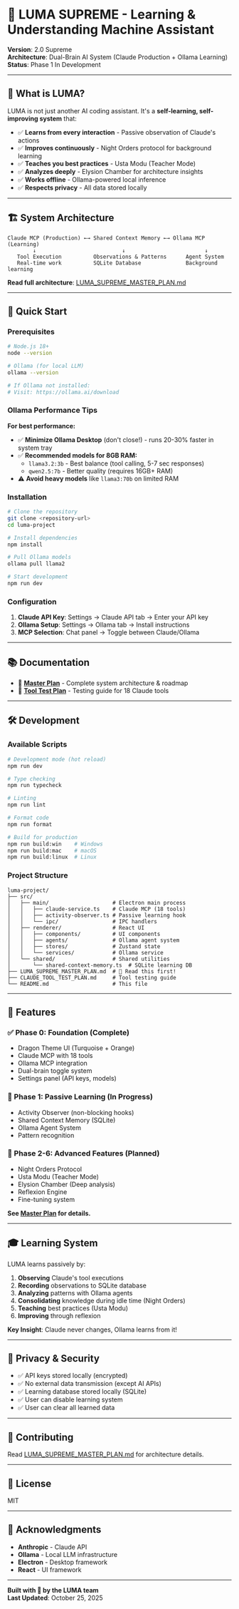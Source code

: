 # 🌟 LUMA SUPREME - Learning & Understanding Machine Assistant

**Version**: 2.0 Supreme  
**Architecture**: Dual-Brain AI System (Claude Production + Ollama Learning)  
**Status**: Phase 1 In Development

---

## 🎯 **What is LUMA?**

LUMA is not just another AI coding assistant. It's a **self-learning, self-improving system** that:

- ✅ **Learns from every interaction** - Passive observation of Claude's actions
- ✅ **Improves continuously** - Night Orders protocol for background learning
- ✅ **Teaches you best practices** - Usta Modu (Teacher Mode)
- ✅ **Analyzes deeply** - Elysion Chamber for architecture insights
- ✅ **Works offline** - Ollama-powered local inference
- ✅ **Respects privacy** - All data stored locally

---

## 🏗️ **System Architecture**

```
Claude MCP (Production) ←→ Shared Context Memory ←→ Ollama MCP (Learning)
        ↓                           ↓                         ↓
   Tool Execution          Observations & Patterns      Agent System
   Real-time work          SQLite Database              Background learning
```

**Read full architecture**: [LUMA_SUPREME_MASTER_PLAN.md](./LUMA_SUPREME_MASTER_PLAN.md)

---

## 🚀 **Quick Start**

### **Prerequisites**

```bash
# Node.js 18+
node --version

# Ollama (for local LLM)
ollama --version

# If Ollama not installed:
# Visit: https://ollama.ai/download
```

### **Ollama Performance Tips**

**For best performance:**

- ✅ **Minimize Ollama Desktop** (don't close!) - runs 20-30% faster in system tray
- ✅ **Recommended models for 8GB RAM:**
  - `llama3.2:3b` - Best balance (tool calling, 5-7 sec responses)
  - `qwen2.5:7b` - Better quality (requires 16GB+ RAM)
- ⚠️ **Avoid heavy models** like `llama3:70b` on limited RAM

### **Installation**

```bash
# Clone the repository
git clone <repository-url>
cd luma-project

# Install dependencies
npm install

# Pull Ollama models
ollama pull llama2

# Start development
npm run dev
```

### **Configuration**

1. **Claude API Key**: Settings → Claude API tab → Enter your API key
2. **Ollama Setup**: Settings → Ollama tab → Install instructions
3. **MCP Selection**: Chat panel → Toggle between Claude/Ollama

---

## 📚 **Documentation**

- 📖 **[Master Plan](./LUMA_SUPREME_MASTER_PLAN.md)** - Complete system architecture & roadmap
- 🧪 **[Tool Test Plan](./CLAUDE_TOOL_TEST_PLAN.md)** - Testing guide for 18 Claude tools

---

## 🛠️ **Development**

### **Available Scripts**

```bash
# Development mode (hot reload)
npm run dev

# Type checking
npm run typecheck

# Linting
npm run lint

# Format code
npm run format

# Build for production
npm run build:win    # Windows
npm run build:mac    # macOS
npm run build:linux  # Linux
```

### **Project Structure**

```
luma-project/
├── src/
│   ├── main/                    # Electron main process
│   │   ├── claude-service.ts    # Claude MCP (18 tools)
│   │   ├── activity-observer.ts # Passive learning hook
│   │   └── ipc/                 # IPC handlers
│   ├── renderer/                # React UI
│   │   ├── components/          # UI components
│   │   ├── agents/              # Ollama agent system
│   │   ├── stores/              # Zustand state
│   │   └── services/            # Ollama service
│   └── shared/                  # Shared utilities
│       └── shared-context-memory.ts  # SQLite learning DB
├── LUMA_SUPREME_MASTER_PLAN.md  # 📖 Read this first!
├── CLAUDE_TOOL_TEST_PLAN.md     # Tool testing guide
└── README.md                    # This file
```

---

## 🎨 **Features**

### **✅ Phase 0: Foundation (Complete)**

- Dragon Theme UI (Turquoise + Orange)
- Claude MCP with 18 tools
- Ollama MCP integration
- Dual-brain toggle system
- Settings panel (API keys, models)

### **🔄 Phase 1: Passive Learning (In Progress)**

- Activity Observer (non-blocking hooks)
- Shared Context Memory (SQLite)
- Ollama Agent System
- Pattern recognition

### **🌙 Phase 2-6: Advanced Features (Planned)**

- Night Orders Protocol
- Usta Modu (Teacher Mode)
- Elysion Chamber (Deep analysis)
- Reflexion Engine
- Fine-tuning system

**See [Master Plan](./LUMA_SUPREME_MASTER_PLAN.md) for details.**

---

## 🎓 **Learning System**

LUMA learns passively by:

1. **Observing** Claude's tool executions
2. **Recording** observations to SQLite database
3. **Analyzing** patterns with Ollama agents
4. **Consolidating** knowledge during idle time (Night Orders)
5. **Teaching** best practices (Usta Modu)
6. **Improving** through reflexion

**Key Insight**: Claude never changes, Ollama learns from it!

---

## 🔐 **Privacy & Security**

- ✅ API keys stored locally (encrypted)
- ✅ No external data transmission (except AI APIs)
- ✅ Learning database stored locally (SQLite)
- ✅ User can disable learning system
- ✅ User can clear all learned data

---

## 🤝 **Contributing**

Read [LUMA_SUPREME_MASTER_PLAN.md](./LUMA_SUPREME_MASTER_PLAN.md) for architecture details.

---

## 📄 **License**

MIT

---

## 🙏 **Acknowledgments**

- **Anthropic** - Claude API
- **Ollama** - Local LLM infrastructure
- **Electron** - Desktop framework
- **React** - UI framework

---

**Built with 💙 by the LUMA team**  
**Last Updated**: October 25, 2025
